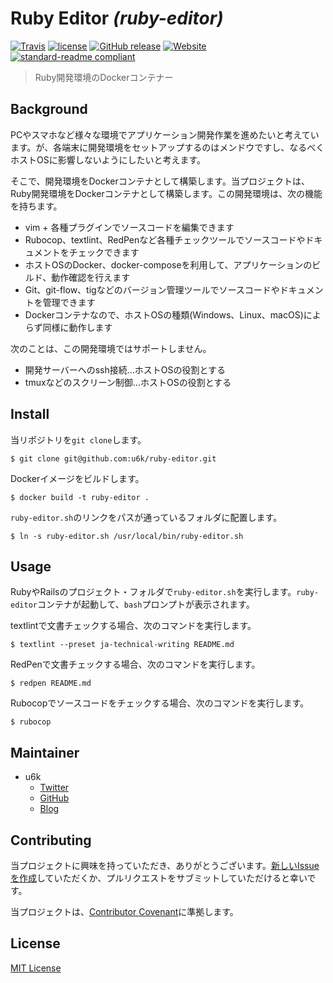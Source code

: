# Ruby Editor _(ruby-editor)_

[![Travis](https://img.shields.io/travis/u6k/ruby-editor.svg)](https://travis-ci.org/u6k/ruby-editor)
[![license](https://img.shields.io/github/license/u6k/ruby-editor.svg)](https://github.com/u6k/ruby-editor/blob/master/LICENSE)
[![GitHub release](https://img.shields.io/github/release/u6k/ruby-editor.svg)](https://github.com/u6k/ruby-editor/releases)
[![Website](https://img.shields.io/website-up-down-green-red/https/redmine.u6k.me%2Fprojects%2Fos-setup.svg?label=u6k.Redmine)](https://redmine.u6k.me/projects/os-setup)
[![standard-readme compliant](https://img.shields.io/badge/readme%20style-standard-brightgreen.svg?style=flat-square)](https://github.com/RichardLitt/standard-readme)

> Ruby開発環境のDockerコンテナー

## Background

PCやスマホなど様々な環境でアプリケーション開発作業を進めたいと考えています。が、各端末に開発環境をセットアップするのはメンドウですし、なるべくホストOSに影響しないようにしたいと考えます。

そこで、開発環境をDockerコンテナとして構築します。当プロジェクトは、Ruby開発環境をDockerコンテナとして構築します。この開発環境は、次の機能を持ちます。

- vim + 各種プラグインでソースコードを編集できます
- Rubocop、textlint、RedPenなど各種チェックツールでソースコードやドキュメントをチェックできます
- ホストOSのDocker、docker-composeを利用して、アプリケーションのビルド、動作確認を行えます
- Git、git-flow、tigなどのバージョン管理ツールでソースコードやドキュメントを管理できます
- Dockerコンテナなので、ホストOSの種類(Windows、Linux、macOS)によらず同様に動作します

次のことは、この開発環境ではサポートしません。

- 開発サーバーへのssh接続…ホストOSの役割とする
- tmuxなどのスクリーン制御…ホストOSの役割とする

## Install

当リポジトリを`git clone`します。

```
$ git clone git@github.com:u6k/ruby-editor.git
```

Dockerイメージをビルドします。

```
$ docker build -t ruby-editor .
```

`ruby-editor.sh`のリンクをパスが通っているフォルダに配置します。

```
$ ln -s ruby-editor.sh /usr/local/bin/ruby-editor.sh
```

## Usage

RubyやRailsのプロジェクト・フォルダで`ruby-editor.sh`を実行します。`ruby-editor`コンテナが起動して、`bash`プロンプトが表示されます。

textlintで文書チェックする場合、次のコマンドを実行します。

```
$ textlint --preset ja-technical-writing README.md
```

RedPenで文書チェックする場合、次のコマンドを実行します。

```
$ redpen README.md
```

Rubocopでソースコードをチェックする場合、次のコマンドを実行します。

```
$ rubocop
```

## Maintainer

- u6k
  - [Twitter](https://twitter.com/u6k_yu1)
  - [GitHub](https://github.com/u6k)
  - [Blog](https://blog.u6k.me/)

## Contributing

当プロジェクトに興味を持っていただき、ありがとうございます。[新しいIssueを作成](https://github.com/u6k/ruby-editor/issues/new)していただくか、プルリクエストをサブミットしていただけると幸いです。

当プロジェクトは、[Contributor Covenant](https://www.contributor-covenant.org/version/1/4/code-of-conduct)に準拠します。

## License

[MIT License](https://github.com/u6k/ruby-editor/blob/master/LICENSE)
